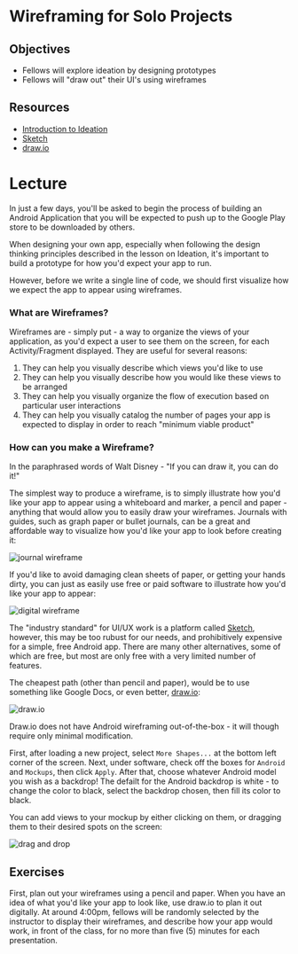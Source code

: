 # Wireframing for Solo Projects

## Objectives
* Fellows will explore ideation by designing prototypes
* Fellows will "draw out" their UI's using wireframes

## Resources
* [Introduction to Ideation](https://github.com/joinpursuit/Pursuit-Core-Android/blob/master/cohort_5.4/unit_05/05_04_introduction_to_ideation.md)
* [Sketch](https://www.sketchapp.com/)
* [draw.io](https://www.draw.io/)

# Lecture

In just a few days, you'll be asked to begin the process of building an Android Application that you will be expected to push up to the Google Play store to be downloaded by others.

When designing your own app, especially when following the design thinking principles described in the lesson on Ideation, it's important to build a prototype for how you'd expect your app to run.

However, before we write a single line of code, we should first visualize how we expect the app to appear using wireframes.

### What are Wireframes?

Wireframes are - simply put - a way to organize the views of your application, as you'd expect a user to see them on the screen, for each Activity/Fragment displayed. They are useful for several reasons:

1. They can help you visually describe which views you'd like to use
2. They can help you visually describe how you would like these views to be arranged
3. They can help you visually organize the flow of execution based on particular user interactions
4. They can help you visually catalog the number of pages your app is expected to display in order to reach "minimum viable product"

### How can you make a Wireframe?

In the paraphrased words of Walt Disney - "If you can draw it, you can do it!"

The simplest way to produce a wireframe, is to simply illustrate how you'd like your app to appear using a whiteboard and marker, a pencil and paper - anything that would allow you to easily draw your wireframes. Journals with guides, such as graph paper or bullet journals, can be a great and affordable way to visualize how you'd like your app to look before creating it:

![journal wireframe](https://i.pinimg.com/736x/70/d6/d9/70d6d992165718d493c9931dfcecc6bf--wireframe-bullet-journal.jpg)

If you'd like to avoid damaging clean sheets of paper, or getting your hands dirty, you can just as easily use free or paid software to illustrate how you'd like your app to appear:

![digital wireframe](https://cdn.visual-paradigm.com/vpuml/tutorials/androidwireframe_screenshots/01_android_wireframes_samples.png)

The "industry standard" for UI/UX work is a platform called [Sketch](https://www.sketchapp.com/), however, this may be too rubust for our needs, and prohibitively expensive for a simple, free Android app. There are many other alternatives, some of which are free, but most are only free with a very limited number of features.

The cheapest path (other than pencil and paper), would be to use something like Google Docs, or even better, [draw.io](https://www.draw.io/):

![draw.io](https://github.com/joinpursuit/Pursuit-Core-Android/blob/master/cohort_5.4/unit_05/images/draw_io_wireframe.png)

Draw.io does not have Android wireframing out-of-the-box - it will though require only minimal modification.

First, after loading a new project, select `More Shapes...` at the bottom left corner of the screen. Next, under software, check off the boxes for `Android` and `Mockups`, then click `Apply`. After that, choose whatever Android model you wish as a backdrop! The defailt for the Android backdrop is white - to change the color to black, select the backdrop chosen, then fill its color to black.

You can add views to your mockup by either clicking on them, or dragging them to their desired spots on the screen:

![drag and drop](https://github.com/joinpursuit/Pursuit-Core-Android/blob/master/cohort_5.4/unit_05/images/android_mockup.png)

## Exercises

First, plan out your wireframes using a pencil and paper. When you have an idea of what you'd like your app to look like, use draw.io to plan it out digitally. At around 4:00pm, fellows will be randomly selected by the instructor to display their wireframes, and describe how your app would work, in front of the class, for no more than five (5) minutes for each presentation. 
